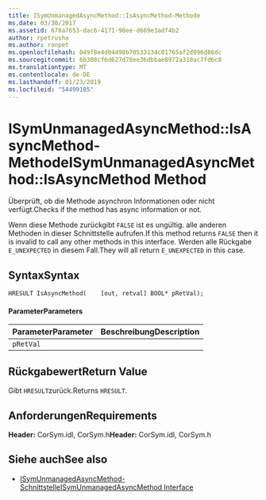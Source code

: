 ```yaml
---
title: ISymUnmanagedAsyncMethod::IsAsyncMethod-Methode
ms.date: 03/30/2017
ms.assetid: 670a7653-dac6-4171-98ee-d669e3adf4b2
author: rpetrusha
ms.author: ronpet
ms.openlocfilehash: 049f8e4d04498b70533134c01765af2d996d86dc
ms.sourcegitcommit: 6b308cf6d627d78ee36dbbae8972a310ac7fd6c8
ms.translationtype: MT
ms.contentlocale: de-DE
ms.lasthandoff: 01/23/2019
ms.locfileid: "54499105"
---
```

# <a name="isymunmanagedasyncmethodisasyncmethod-method"></a><span data-ttu-id="28259-102">ISymUnmanagedAsyncMethod::IsAsyncMethod-Methode</span><span class="sxs-lookup"><span data-stu-id="28259-102">ISymUnmanagedAsyncMethod::IsAsyncMethod Method</span></span>
<span data-ttu-id="28259-103">Überprüft, ob die Methode asynchron Informationen oder nicht verfügt.</span><span class="sxs-lookup"><span data-stu-id="28259-103">Checks if the method has async information or not.</span></span>  
  
 <span data-ttu-id="28259-104">Wenn diese Methode zurückgibt `FALSE` ist es ungültig. alle anderen Methoden in dieser Schnittstelle aufrufen.</span><span class="sxs-lookup"><span data-stu-id="28259-104">If this method returns `FALSE` then it is invalid to call any other methods in this interface.</span></span> <span data-ttu-id="28259-105">Werden alle Rückgabe `E_UNEXPECTED` in diesem Fall.</span><span class="sxs-lookup"><span data-stu-id="28259-105">They will all return `E_UNEXPECTED` in this case.</span></span>  
  
## <a name="syntax"></a><span data-ttu-id="28259-106">Syntax</span><span class="sxs-lookup"><span data-stu-id="28259-106">Syntax</span></span>  
  
```idl  
HRESULT IsAsyncMethod(    [out, retval] BOOL* pRetVal);  
```  
  
#### <a name="parameters"></a><span data-ttu-id="28259-107">Parameter</span><span class="sxs-lookup"><span data-stu-id="28259-107">Parameters</span></span>  
  
|<span data-ttu-id="28259-108">Parameter</span><span class="sxs-lookup"><span data-stu-id="28259-108">Parameter</span></span>|<span data-ttu-id="28259-109">Beschreibung</span><span class="sxs-lookup"><span data-stu-id="28259-109">Description</span></span>|  
|---------------|-----------------|  
|`pRetVal`||  
  
## <a name="return-value"></a><span data-ttu-id="28259-110">Rückgabewert</span><span class="sxs-lookup"><span data-stu-id="28259-110">Return Value</span></span>  
 <span data-ttu-id="28259-111">Gibt `HRESULT`zurück.</span><span class="sxs-lookup"><span data-stu-id="28259-111">Returns `HRESULT`.</span></span>  
  
## <a name="requirements"></a><span data-ttu-id="28259-112">Anforderungen</span><span class="sxs-lookup"><span data-stu-id="28259-112">Requirements</span></span>  
 <span data-ttu-id="28259-113">**Header:** CorSym.idl, CorSym.h</span><span class="sxs-lookup"><span data-stu-id="28259-113">**Header:** CorSym.idl, CorSym.h</span></span>  
  
## <a name="see-also"></a><span data-ttu-id="28259-114">Siehe auch</span><span class="sxs-lookup"><span data-stu-id="28259-114">See also</span></span>
- [<span data-ttu-id="28259-115">ISymUnmanagedAsyncMethod-Schnittstelle</span><span class="sxs-lookup"><span data-stu-id="28259-115">ISymUnmanagedAsyncMethod Interface</span></span>](../../../../docs/framework/unmanaged-api/diagnostics/isymunmanagedasyncmethod-interface.md)
